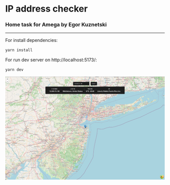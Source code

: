 # IP address checker
### Home task for Amega by Egor Kuznetski

---

For install dependencies:
```bash
yarn install
```
For run dev server on http://localhost:5173/:
```bash
yarn dev
```

![img.png](img.png)
